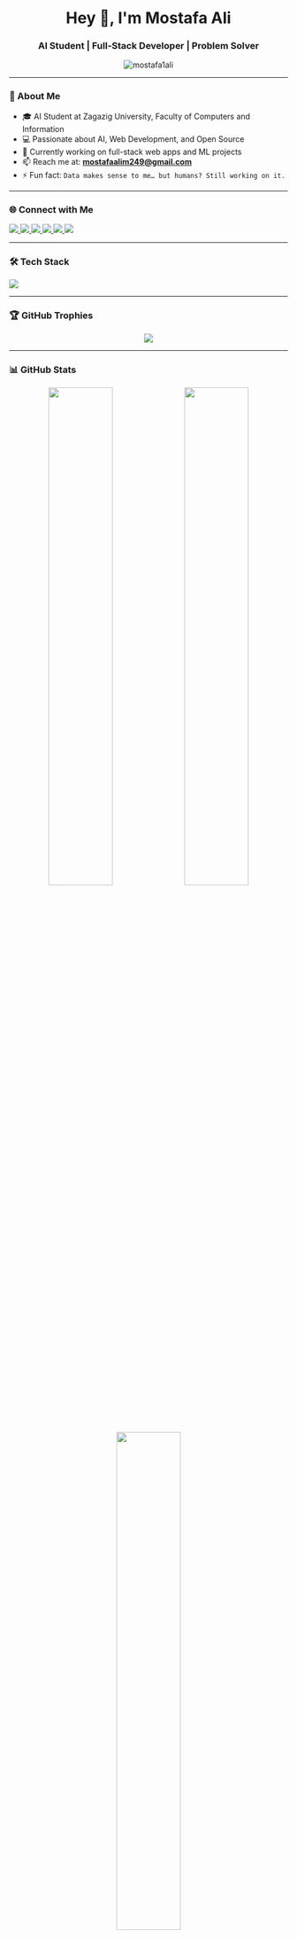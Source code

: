 <h1 align="center">Hey 👋, I'm Mostafa Ali</h1>
<h3 align="center">AI Student | Full-Stack Developer | Problem Solver</h3>

<p align="center">
  <img src="https://komarev.com/ghpvc/?username=mostafa1ali&label=Profile%20views&color=ff69b4&style=flat-square" alt="mostafa1ali" />
</p>

---

### 🧠 About Me

- 🎓 AI Student at Zagazig University, Faculty of Computers and Information  
- 💻 Passionate about AI, Web Development, and Open Source  
- 🔭 Currently working on full-stack web apps and ML projects  
- 📫 Reach me at: **mostafaalim249@gmail.com**  
- ⚡ Fun fact: `Data makes sense to me… but humans? Still working on it.`

---

### 🌐 Connect with Me

<p align="left">
  <a href="https://linkedin.com/in/mostafa-ali" target="_blank">
    <img src="https://img.shields.io/badge/LinkedIn-0077B5?style=flat-square&logo=linkedin&logoColor=white"/>
  </a>
  <a href="https://twitter.com/mostafa4414730" target="_blank">
    <img src="https://img.shields.io/badge/Twitter-1DA1F2?style=flat-square&logo=twitter&logoColor=white"/>
  </a>
  <a href="https://www.hackerrank.com/mostafaalim249" target="_blank">
    <img src="https://img.shields.io/badge/HackerRank-2EC866?style=flat-square&logo=HackerRank&logoColor=white"/>
  </a>
  <a href="https://codeforces.com/profile/eng.sasa" target="_blank">
    <img src="https://img.shields.io/badge/Codeforces-1f8acb?style=flat-square&logo=codeforces&logoColor=white"/>
  </a>
  <a href="https://www.leetcode.com/mostafa_ali111" target="_blank">
    <img src="https://img.shields.io/badge/LeetCode-FFA116?style=flat-square&logo=leetcode&logoColor=black"/>
  </a>
  <a href="https://kaggle.com/mostafaali26" target="_blank">
    <img src="https://img.shields.io/badge/Kaggle-20BEFF?style=flat-square&logo=kaggle&logoColor=white"/>
  </a>
</p>

---

### 🛠️ Tech Stack

<p align="left">
  <img src="https://skillicons.dev/icons?i=html,css,js,react,nodejs,express,mongodb,python,java,cpp,mysql,sqlite,linux,git,github,vscode,opencv,pytorch,sklearn,pandas,seaborn" />
</p>

---

### 🏆 GitHub Trophies

<p align="center">
  <img src="https://github-profile-trophy.vercel.app/?username=mostafa1ali&theme=darkhub&margin-w=15&no-bg=true" />
</p>

---

### 📊 GitHub Stats

<p align="center">
  <img src="https://github-readme-stats.vercel.app/api?username=mostafa1ali&show_icons=true&theme=tokyonight&hide_border=true" width="48%" />
  <img src="https://github-readme-streak-stats.herokuapp.com?user=mostafa1ali&theme=tokyonight&hide_border=true" width="48%" />
</p>

<p align="center">
  <img src="https://github-readme-stats.vercel.app/api/top-langs/?username=mostafa1ali&layout=compact&theme=tokyonight&hide_border=true" width="48%" />
</p>

---

### ☕ Support My Work

<p>
  <a href="https://www.buymeacoffee.com/mostafa_ali" target="_blank">
    <img src="https://cdn.buymeacoffee.com/buttons/v2/default-yellow.png" height="50" width="210" alt="Buy Me A Coffee" />
  </a>
</p>
<br/>
